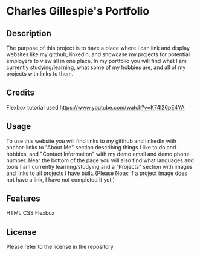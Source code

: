 # Charles Gillespie's Portfolio

## Description

The purpose of this project is to have a place where I can link and display websites like my gitthub, linkedin, and showcase my projects for potential employers to view all in one place. In my portfolio you will find what I am currently studying/learning, what some of my hobbies are, and all of my projects with links to them.

## Credits

Flexbox tutorial used https://www.youtube.com/watch?v=K74l26pE4YA

## Usage

To use this website you will find links to my gitthub and linkedIn with anchor-links to "About Me" section describing things I like to do and hobbies, and "Contact Informaiton" with my demo email and demo phone number. Near the bottom of the page you will also find what languages and tools I am currently learning/studying and a "Projects" section with images and links to all projects I have built. (Please Note: If a project image does not have a link, I have not completed it yet.) 

## Features

HTML
CSS
Flexbox

## License

Please refer to the license in the repository.
